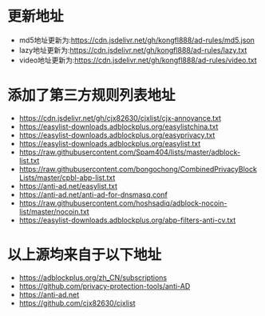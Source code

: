 # 更新地址
- md5地址更新为:https://cdn.jsdelivr.net/gh/kongfl888/ad-rules/md5.json
- lazy地址更新为:https://cdn.jsdelivr.net/gh/kongfl888/ad-rules/lazy.txt
- video地址更新为:https://cdn.jsdelivr.net/gh/kongfl888/ad-rules/video.txt
# 添加了第三方规则列表地址
- https://cdn.jsdelivr.net/gh/cjx82630/cjxlist/cjx-annoyance.txt
- https://easylist-downloads.adblockplus.org/easylistchina.txt
- https://easylist-downloads.adblockplus.org/easyprivacy.txt
- https://easylist-downloads.adblockplus.org/easylist.txt
- https://raw.githubusercontent.com/Spam404/lists/master/adblock-list.txt
- https://raw.githubusercontent.com/bongochong/CombinedPrivacyBlockLists/master/cpbl-abp-list.txt
- https://anti-ad.net/easylist.txt
- https://anti-ad.net/anti-ad-for-dnsmasq.conf
- https://raw.githubusercontent.com/hoshsadiq/adblock-nocoin-list/master/nocoin.txt
- https://easylist-downloads.adblockplus.org/abp-filters-anti-cv.txt

# 以上源均来自于以下地址
- https://adblockplus.org/zh_CN/subscriptions
- https://github.com/privacy-protection-tools/anti-AD
- https://anti-ad.net
- https://github.com/cjx82630/cjxlist
